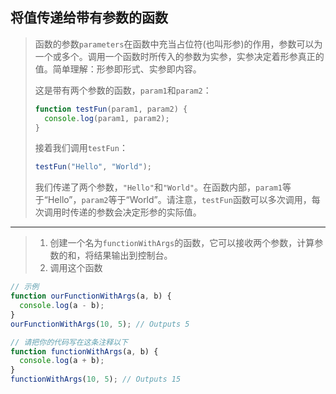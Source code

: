 ## 将值传递给带有参数的函数

> 函数的参数`parameters`在函数中充当占位符(也叫形参)的作用，参数可以为一个或多个。调用一个函数时所传入的参数为实参，实参决定着形参真正的值。简单理解：形参即形式、实参即内容。
>
> 这是带有两个参数的函数，`param1`和`param2`：
>
> ```js
> function testFun(param1, param2) {
>   console.log(param1, param2);
> }
> ```
>
> 接着我们调用`testFun`：
>
> ```js
> testFun("Hello", "World");
> ```
>
> 我们传递了两个参数，`"Hello"`和`"World"`。在函数内部，`param1`等于“Hello”，`param2`等于“World”。请注意，`testFun`函数可以多次调用，每次调用时传递的参数会决定形参的实际值。

---

> 1. 创建一个名为`functionWithArgs`的函数，它可以接收两个参数，计算参数的和，将结果输出到控制台。
> 2. 调用这个函数

```js
// 示例
function ourFunctionWithArgs(a, b) {
  console.log(a - b);
}
ourFunctionWithArgs(10, 5); // Outputs 5

// 请把你的代码写在这条注释以下
function functionWithArgs(a, b) {
  console.log(a + b);
}
functionWithArgs(10, 5); // Outputs 15

```

